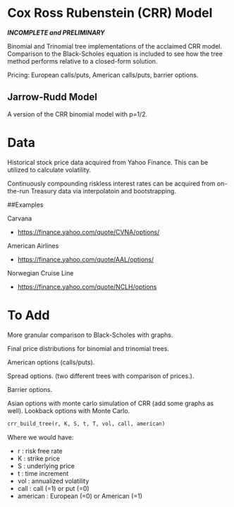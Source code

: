 # Cox Ross Rubenstein (CRR) Model

***INCOMPLETE and PRELIMINARY***

Binomial and Trinomial tree implementations of the acclaimed CRR model. Comparison to the Black-Scholes equation is included to see how the tree method performs relative to a
closed-form solution.

Pricing: European calls/puts, American calls/puts, barrier options. 


## Jarrow-Rudd Model 

A version of the CRR binomial model with p=1/2. 

# Data 

Historical stock price data acquired from Yahoo Finance. This can be utilized to calculate volatility.

Continuously compounding riskless interest rates can be acquired from on-the-run Treasury data via interpolatoin and bootstrapping. 

##Examples 

Carvana 
* https://finance.yahoo.com/quote/CVNA/options/

American Airlines 
* https://finance.yahoo.com/quote/AAL/options/

Norwegian Cruise Line
* https://finance.yahoo.com/quote/NCLH/options


# To Add

More granular comparison to Black-Scholes with graphs. 

Final price distributions for binomial and trinomial trees.

American options (calls/puts). 

Spread options. (two different trees with comparison of prices.).

Barrier options.

Asian options with monte carlo simulation of CRR (add some graphs as well). Lookback options with Monte Carlo.

```python
crr_build_tree(r, K, S, t, T, vol, call, american)
```
Where we would have:
* r : risk free rate 
* K : strike price 
* S : underlying price 
* t : time increment
* vol : annualized volatility
* call : call (=1) or put (=0)
* american : European (=0) or American (=1)
